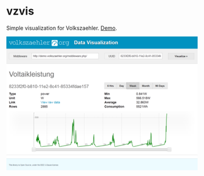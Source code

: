 vzvis
=====

Simple visualization for Volkszaehler. [Demo](http://andig.github.com/vzvis).

![demo](https://github.com/andig/vzvis/raw/master/img/screenshot.png)
